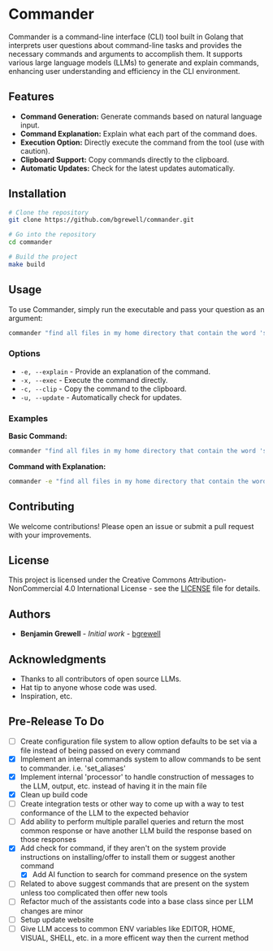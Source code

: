 # Commander

Commander is a command-line interface (CLI) tool built in Golang that interprets user questions about command-line tasks and provides the necessary commands and arguments to accomplish them. It supports various large language models (LLMs) to generate and explain commands, enhancing user understanding and efficiency in the CLI environment.

## Features

- **Command Generation:** Generate commands based on natural language input.
- **Command Explanation:** Explain what each part of the command does.
- **Execution Option:** Directly execute the command from the tool (use with caution).
- **Clipboard Support:** Copy commands directly to the clipboard.
- **Automatic Updates:** Check for the latest updates automatically.

## Installation

```bash
# Clone the repository
git clone https://github.com/bgrewell/commander.git

# Go into the repository
cd commander

# Build the project
make build
```

## Usage

To use Commander, simply run the executable and pass your question as an argument:

```bash
commander "find all files in my home directory that contain the word 'super'"
```

### Options

- `-e, --explain` - Provide an explanation of the command.
- `-x, --exec` - Execute the command directly.
- `-c, --clip` - Copy the command to the clipboard.
- `-u, --update` - Automatically check for updates.

### Examples

**Basic Command:**

```bash
commander "find all files in my home directory that contain the word 'super'"
```

**Command with Explanation:**

```bash
commander -e "find all files in my home directory that contain the word 'super'"
```

## Contributing

We welcome contributions! Please open an issue or submit a pull request with your improvements.

## License

This project is licensed under the Creative Commons Attribution-NonCommercial 4.0 International License - see the [LICENSE](https://creativecommons.org/licenses/by-nc/4.0/legalcode) file for details.

## Authors

- **Benjamin Grewell** - *Initial work* - [bgrewell](https://github.com/bgrewell)

## Acknowledgments

- Thanks to all contributors of open source LLMs.
- Hat tip to anyone whose code was used.
- Inspiration, etc.


## Pre-Release To Do

- [ ] Create configuration file system to allow option defaults to be set via a file instead of being passed on every command
- [x] Implement an internal commands system to allow commands to be sent to commander. i.e. 'set_aliases'
- [x] Implement internal 'processor' to handle construction of messages to the LLM, output, etc. instead of having it in the main file
- [x] Clean up build code
- [ ] Create integration tests or other way to come up with a way to test conformance of the LLM to the expected behavior
- [ ] Add ability to perform multiple parallel queries and return the most common response or have another LLM build the response based on those responses
- [x] Add check for command, if they aren't on the system provide instructions on installing/offer to install them or suggest another command
  - [x] Add AI function to search for command presence on the system
- [ ] Related to above suggest commands that are present on the system unless too complicated then offer new tools
- [ ] Refactor much of the assistants code into a base class since per LLM changes are minor
- [ ] Setup update website
- [ ] Give LLM access to common ENV variables like EDITOR, HOME, VISUAL, SHELL, etc. in a more efficent way then the current method